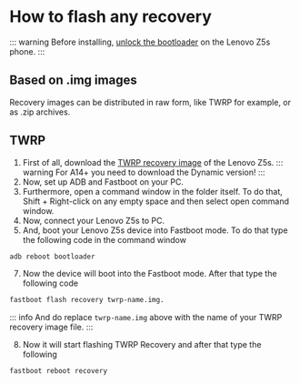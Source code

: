 # How to flash any recovery

::: warning
Before installing, [unlock the bootloader](/guides/unlock.md) on the Lenovo Z5s phone.
:::


## Based on .img images
Recovery images can be distributed in raw form, like TWRP for example, or as .zip archives.

## TWRP
1. First of all, download the [TWRP recovery image](/roms/recovery/twrp) of the Lenovo Z5s.
 ::: warning
For A14+ you need to download the Dynamic version!
:::
3. Now, set up ADB and Fastboot on your PC.
1. Furthermore, open a command window in the folder itself. To do that, Shift + Right-click on any empty space and then select open command window.
1. Now, connect your Lenovo Z5s to PC.
1. And, boot your Lenovo Z5s device into Fastboot mode. To do that type the following code in the command window
``` bash
adb reboot bootloader
```

7. Now the device will boot into the Fastboot mode. After that type the following code
``` bash
fastboot flash recovery twrp-name.img.
```
::: info
And do replace `twrp-name.img` above with the name of your TWRP recovery image file.
:::

8. Now it will start flashing TWRP Recovery and after that type the following
``` bash
fastboot reboot recovery
```